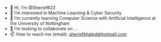 - 👋 Hi, I’m @Sherief622
- 👀 I’m interested in Machine Learning & Cyber Security
- 🌱 I’m currently learning Computer Science with Artificial Intelligence at the University of Nottingham
- 💞️ I’m looking to collaborate on ...
- 📫 How to reach me (email): sheriefkhaled@hotmail.com

<!---
Sherief622/Sherief622 is a ✨ special ✨ repository because its `README.md` (this file) appears on your GitHub profile.
You can click the Preview link to take a look at your changes.
--->
